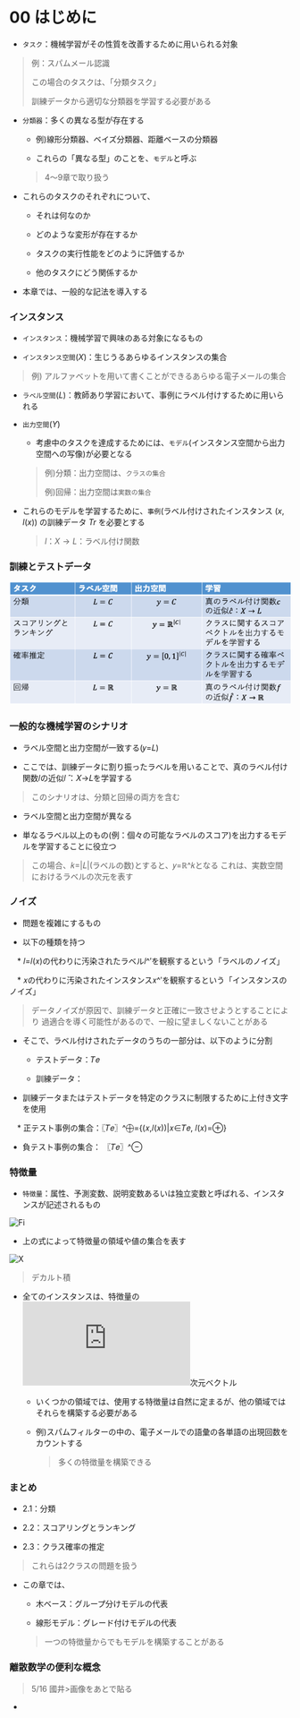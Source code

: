 00 はじめに
==========

* `タスク`：機械学習がその性質を改善するために用いられる対象

> 例：スパムメール認識
>
> この場合のタスクは、「分類タスク」
>
> 訓練データから適切な分類器を学習する必要がある

* `分類器`：多くの異なる型が存在する

  * 例)線形分類器、ベイズ分類器、距離ベースの分類器

  * これらの「異なる型」のことを、`モデル`と呼ぶ

  > 4〜9章で取り扱う

* これらのタスクのそれぞれについて、

  * それは何なのか

  * どのような変形が存在するか

  * タスクの実行性能をどのように評価するか

  * 他のタスクにどう関係するか

* 本章では、一般的な記法を導入する



### インスタンス

* `インスタンス`：機械学習で興味のある対象になるもの

* `インスタンス空間`($X$)：生じうるあらゆるインスタンスの集合

> 例) アルファベットを用いて書くことができるあらゆる電子メールの集合

* `ラベル空間`($L$)：教師あり学習において、事例にラベル付けするために用いられる

* `出力空間`($Y$)

  * 考慮中のタスクを達成するためには、`モデル`(インスタンス空間から出力空間への写像)が必要となる

  > 例)分類：出力空間は、`クラスの集合`
  >
  > 例)回帰：出力空間は`実数の集合`

* これらのモデルを学習するために、`事例`(ラベル付けされたインスタンス $(x,l(x))$ の訓練データ $Tr$ を必要とする

  > $l$：$X \rightarrow L$：ラベル付け関数



### 訓練とテストデータ

![予測的機械学習のシナリオ](./images/予測的機械学習のシナリオ.png)



### 一般的な機械学習のシナリオ

* ラベル空間と出力空間が一致する(𝑦=𝐿)

* ここでは、訓練データに割り振ったラベルを用いることで、真のラベル付け関数𝑙の近似𝑙 ̂：𝑋→𝐿を学習する

> このシナリオは、分類と回帰の両方を含む

* ラベル空間と出力空間が異なる

* 単なるラベル以上のもの(例：個々の可能なラベルのスコア)を出力するモデルを学習することに役立つ
> この場合、𝑘=|𝐿|(ラベルの数)とすると、𝑦=ℝ^𝑘となる
> これは、実数空間におけるラベルの次元を表す



### ノイズ

* 問題を複雑にするもの

* 以下の種類を持つ

　* 𝑙=𝑙(𝑥)の代わりに汚染されたラベル𝑙^′を観察するという「ラベルのノイズ」

　* 𝑥の代わりに汚染されたインスタンス𝑥^′を観察するという「インスタンスのノイズ」

> データノイズが原因で、訓練データと正確に一致させようとすることにより
過適合を導く可能性があるので、一般に望ましくないことがある

* そこで、ラベル付けされたデータのうちの一部分は、以下のように分割

  * テストデータ：𝑇𝑒

  * 訓練データ：

* 訓練データまたはテストデータを特定のクラスに制限するために上付き文字を使用

　* 正テスト事例の集合：〖𝑇𝑒〗^⨁={(𝑥,𝑙(𝑥))|𝑥∈𝑇𝑒, 𝑙(𝑥)=⊕}

  * 負テスト事例の集合： 〖𝑇𝑒〗^⊖


### 特徴量

* `特徴量`：属性、予測変数、説明変数あるいは独立変数と呼ばれる、インスタンスが記述されるもの

![Fi](https://latex.codecogs.com/gif.latex?F_i&space;(i&space;=&space;1,2,\cdots,&space;d))

* 上の式によって特徴量の領域や値の集合を表す

![X](https://latex.codecogs.com/gif.latex?X=F_1&space;\times&space;F_2&space;\times&space;\cdots&space;\times&space;F_d)

> デカルト積

* 全てのインスタンスは、特徴量の![d](https://latex.codecogs.com/gif.latex?d)次元ベクトル

  * いくつかの領域では、使用する特徴量は自然に定まるが、他の領域ではそれらを構築する必要がある

  * 例)スパムフィルターの中の、電子メールでの語彙の各単語の出現回数をカウントする

    > 多くの特徴量を構築できる



### まとめ

* 2.1：分類

* 2.2：スコアリングとランキング

* 2.3：クラス確率の推定

> これらは2クラスの問題を扱う

* この章では、

  * 木ベース：グループ分けモデルの代表

  * 線形モデル：グレード付けモデルの代表

  > 一つの特徴量からでもモデルを構築することがある



### 離散数学の便利な概念

> 5/16 國井>画像をあとで貼る

*
